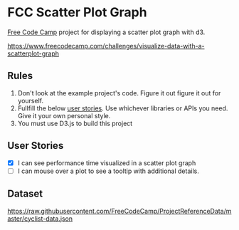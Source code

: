 # FCC Scatter Plot Graph

[Free Code Camp](https://www.freecodecamp.com/) project for displaying a
scatter plot graph with d3.

https://www.freecodecamp.com/challenges/visualize-data-with-a-scatterplot-graph

## Rules

1. Don't look at the example project's code. Figure it out figure it out for
   yourself.
2. Fullfill the below [user stories](#user-stories). Use whichever libraries
   or APIs you need.  Give it your own personal style.
3. You must use D3.js to build this project

## User Stories

- [X] I can see performance time visualized in a scatter plot graph
- [ ] I can mouse over a plot to see a tooltip with additional details.

## Dataset

https://raw.githubusercontent.com/FreeCodeCamp/ProjectReferenceData/master/cyclist-data.json
